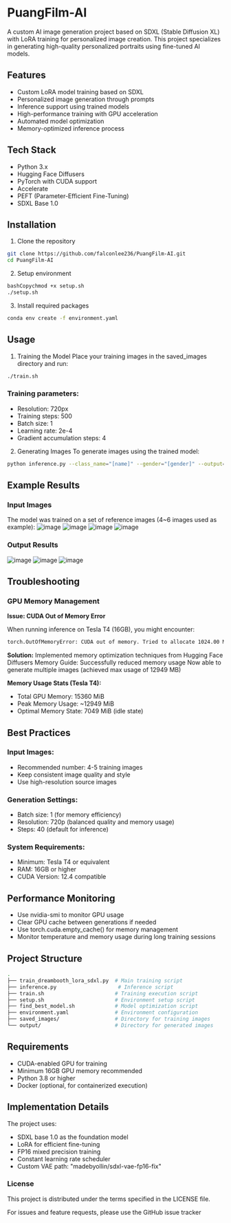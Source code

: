 # PuangFilm-AI
A custom AI image generation project based on SDXL (Stable Diffusion XL) with LoRA training for personalized image creation. This project specializes in generating high-quality personalized portraits using fine-tuned AI models.

## Features
* Custom LoRA model training based on SDXL
* Personalized image generation through prompts
* Inference support using trained models
* High-performance training with GPU acceleration
* Automated model optimization
* Memory-optimized inference process

## Tech Stack
* Python 3.x
* Hugging Face Diffusers
* PyTorch with CUDA support
* Accelerate
* PEFT (Parameter-Efficient Fine-Tuning)
* SDXL Base 1.0

## Installation
1. Clone the repository
```bash
git clone https://github.com/falconlee236/PuangFilm-AI.git
cd PuangFilm-AI
```
2. Setup environment
```bash
bashCopychmod +x setup.sh
./setup.sh
```
3. Install required packages
```bash
conda env create -f environment.yaml
```

## Usage
1. Training the Model
Place your training images in the saved_images directory and run:
```bash
./train.sh
```
### Training parameters:
* Resolution: 720px
* Training steps: 500
* Batch size: 1
* Learning rate: 2e-4
* Gradient accumulation steps: 4

2. Generating Images
To generate images using the trained model:
```bash
python inference.py --class_name="[name]" --gender="[gender]" --output="[output_filename]"
```

## Example Results
### Input Images
The model was trained on a set of reference images (4~6 images used as example):
![image](https://github.com/user-attachments/assets/5c435540-1511-4879-9189-ca3bfa04b20f)
![image](https://github.com/user-attachments/assets/51832752-d2b3-4dcf-9c95-8e4c38215062)
![image](https://github.com/user-attachments/assets/51023442-e02c-4ca0-bc2a-a31310a584f9)
![image](https://github.com/user-attachments/assets/3d8fd7b5-8260-4d16-aa3c-e85539703341)

###  Output Results
![image](https://github.com/user-attachments/assets/1206a327-da80-49d8-b967-a664465ddd91)
![image](https://github.com/user-attachments/assets/daf30095-f7f5-480f-b8f7-8abd3faa3ab4)
![image](https://github.com/user-attachments/assets/3204bfe5-864d-4f5f-a6a1-df275fad2eb9)


## Troubleshooting
### GPU Memory Management
__Issue: CUDA Out of Memory Error__

When running inference on Tesla T4 (16GB), you might encounter:
```bash
torch.OutOfMemoryError: CUDA out of memory. Tried to allocate 1024.00 MiB
```

__Solution:__
Implemented memory optimization techniques from Hugging Face Diffusers Memory Guide:
Successfully reduced memory usage
Now able to generate multiple images (achieved max usage of 12949 MB)

__Memory Usage Stats (Tesla T4):__
* Total GPU Memory: 15360 MiB
* Peak Memory Usage: ~12949 MiB
* Optimal Memory State: 7049 MiB (idle state)

## Best Practices

### Input Images:

* Recommended number: 4-5 training images
* Keep consistent image quality and style
* Use high-resolution source images


### Generation Settings:

* Batch size: 1 (for memory efficiency)
* Resolution: 720p (balanced quality and memory usage)
* Steps: 40 (default for inference)


### System Requirements:

* Minimum: Tesla T4 or equivalent
* RAM: 16GB or higher
* CUDA Version: 12.4 compatible



## Performance Monitoring

* Use nvidia-smi to monitor GPU usage
* Clear GPU cache between generations if needed
* Use torch.cuda.empty_cache() for memory management
* Monitor temperature and memory usage during long training sessions

## Project Structure
```bash
.
├── train_dreambooth_lora_sdxl.py  # Main training script
├── inference.py                    # Inference script
├── train.sh                       # Training execution script
├── setup.sh                       # Environment setup script
├── find_best_model.sh             # Model optimization script
├── environment.yaml               # Environment configuration
├── saved_images/                  # Directory for training images
└── output/                        # Directory for generated images
```

## Requirements

* CUDA-enabled GPU for training
* Minimum 16GB GPU memory recommended
* Python 3.8 or higher
* Docker (optional, for containerized execution)

## Implementation Details
The project uses:

* SDXL base 1.0 as the foundation model
* LoRA for efficient fine-tuning
* FP16 mixed precision training
* Constant learning rate scheduler
* Custom VAE path: "madebyollin/sdxl-vae-fp16-fix"

### License
This project is distributed under the terms specified in the LICENSE file.

For issues and feature requests, please use the GitHub issue tracker
